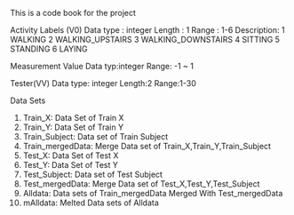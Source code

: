 This is a code book for the project

Activity Labels (V0)
  Data type : integer
  Length : 1
  Range : 1-6
  Description: 
              1 WALKING
              2 WALKING_UPSTAIRS
              3 WALKING_DOWNSTAIRS
              4 SITTING
              5 STANDING
              6 LAYING

Measurement Value
  Data typ:integer
  Range: -1 ~ 1
  
  
Tester(VV)
  Data type: integer
  Length:2
  Range:1-30
  
Data Sets

1. Train_X: Data Set of Train X
2. Train_Y: Data Set of Train Y
3. Train_Subject: Data set of Train Subject
4. Train_mergedData: Merge Data set of Train_X,Train_Y,Train_Subject
5. Test_X: Data Set of Test X
6. Test_Y: Data Set of Test Y
7. Test_Subject: Data set of Test Subject
8. Test_mergedData: Merge Data set of Test_X,Test_Y,Test_Subject
9. Alldata: Data sets of Train_mergedData Merged With Test_mergedData
10. mAlldata: Melted Data sets of Alldata

